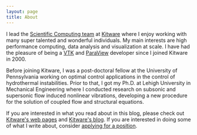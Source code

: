 ```yaml
---
layout: page
title: About
---
```


I lead the [Scientific Computing team](http://www.kitware.com/company/team_scicom.html) at
[Kitware](http://www.kitware.com) where I enjoy working with many super talented and wonderful
individuals. My main interests are high performance computing, data analysis and visualization
at scale. I have had the pleasure of being a [VTK](http://www.vtk.org) and
[ParaView](http://www.paraview.org) developer since I joined Kitware in 2000.

Before joining Kitware, I was a post-doctoral fellow at the University of Pennsylvania working
on optimal control applications in the control of hydrothermal instabilities. Prior to that,
I got my Ph.D. at Lehigh University in Mechanical Engineering where I conducted research on
subsonic and supersonic flow induced nonlinear vibrations, developing a new procedure for
the solution of coupled flow and structural equations.

If you are interested in what you read about in this blog, please check out [Kitware's web
pages](http://www.kitware.com) and [Kitware's blog](http://www.kitware.com/blog). If you
are interested in doing some of what I write about, consider
[applying for a position](http://jobs.kitware.com/opportunities.html).